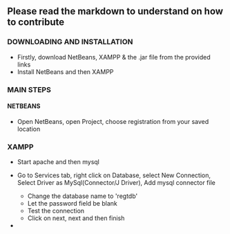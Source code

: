 ## Please read the markdown to understand on how to contribute

### DOWNLOADING AND INSTALLATION
- Firstly, download NetBeans, XAMPP & the .jar file from the provided links
- Install NetBeans and then XAMPP

### MAIN STEPS

#### NETBEANS
- Open NetBeans, open Project, choose registration from your saved location

### XAMPP
- Start apache and then mysql


- Go to Services tab, right click on Database, select New Connection, Select Driver as MySql(Connector/J Driver), Add mysql connector file
  - Change the database name to 'regtdb'
  - Let the password field be blank
  - Test the connection
  - Click on next, next and then finish
-
